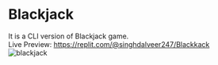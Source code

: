# Blackjack
 It is a CLI version of Blackjack game.    
 Live Preview: https://replit.com/@singhdalveer247/Blackkack    
![blackjack](https://github.com/VeerSingh0001/Blackjack/assets/115876530/f93bdf2b-db12-4cb7-9b09-9985e5f51263)
